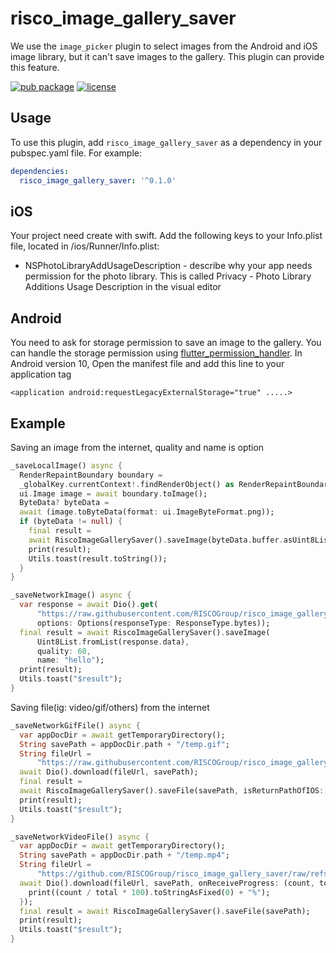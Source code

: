 # risco_image_gallery_saver

We use the `image_picker` plugin to select images from the Android and iOS image library, but it can't save images to the gallery. This plugin can provide this feature.

[![pub package](https://img.shields.io/pub/v/risco_image_gallery_saver.svg)](https://pub.dartlang.org/packages/risco_image_gallery_saver)
[![license](https://img.shields.io/github/license/mashape/apistatus.svg)](https://choosealicense.com/licenses/mit/)

## Usage

To use this plugin, add `risco_image_gallery_saver` as a dependency in your pubspec.yaml file. For example:
```yaml
dependencies:
  risco_image_gallery_saver: '^0.1.0'
```

## iOS
Your project need create with swift.
Add the following keys to your Info.plist file, located in <project root>/ios/Runner/Info.plist:
 * NSPhotoLibraryAddUsageDescription - describe why your app needs permission for the photo library. This is called Privacy - Photo Library Additions Usage Description in the visual editor
 
 ##  Android
 You need to ask for storage permission to save an image to the gallery. You can handle the storage permission using [flutter_permission_handler](https://github.com/BaseflowIT/flutter-permission-handler).
 In Android version 10, Open the manifest file and add this line to your application tag
 ```
 <application android:requestLegacyExternalStorage="true" .....>
 ```

## Example
Saving an image from the internet, quality and name is option
``` dart
_saveLocalImage() async {
  RenderRepaintBoundary boundary =
  _globalKey.currentContext!.findRenderObject() as RenderRepaintBoundary;
  ui.Image image = await boundary.toImage();
  ByteData? byteData =
  await (image.toByteData(format: ui.ImageByteFormat.png));
  if (byteData != null) {
    final result =
    await RiscoImageGallerySaver().saveImage(byteData.buffer.asUint8List());
    print(result);
    Utils.toast(result.toString());
  }
}

_saveNetworkImage() async {
  var response = await Dio().get(
      "https://raw.githubusercontent.com/RISCOGroup/risco_image_gallery_saver/main/riscoassets/icon.png",
      options: Options(responseType: ResponseType.bytes));
  final result = await RiscoImageGallerySaver().saveImage(
      Uint8List.fromList(response.data),
      quality: 60,
      name: "hello");
  print(result);
  Utils.toast("$result");
}
```

Saving file(ig: video/gif/others) from the internet
``` dart
_saveNetworkGifFile() async {
  var appDocDir = await getTemporaryDirectory();
  String savePath = appDocDir.path + "/temp.gif";
  String fileUrl =
      "https://raw.githubusercontent.com/RISCOGroup/risco_image_gallery_saver/refs/heads/main/riscoassets/icon.gif";
  await Dio().download(fileUrl, savePath);
  final result =
  await RiscoImageGallerySaver().saveFile(savePath, isReturnPathOfIOS: true);
  print(result);
  Utils.toast("$result");
}

_saveNetworkVideoFile() async {
  var appDocDir = await getTemporaryDirectory();
  String savePath = appDocDir.path + "/temp.mp4";
  String fileUrl =
      "https://github.com/RISCOGroup/risco_image_gallery_saver/raw/refs/heads/main/riscoassets/iRiscoSplash.mp4";
  await Dio().download(fileUrl, savePath, onReceiveProgress: (count, total) {
    print((count / total * 100).toStringAsFixed(0) + "%");
  });
  final result = await RiscoImageGallerySaver().saveFile(savePath);
  print(result);
  Utils.toast("$result");
}
```
